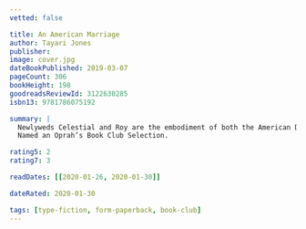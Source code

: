 ```yaml
---
vetted: false

title: An American Marriage
author: Tayari Jones
publisher: 
image: cover.jpg
dateBookPublished: 2019-03-07
pageCount: 306
bookHeight: 198
goodreadsReviewId: 3122630285
isbn13: 9781786075192

summary: |
  Newlyweds Celestial and Roy are the embodiment of both the American Dream and the New South. He is a young executive and she is an artist on the brink of an exciting career. But as they settle into the routine of their life together, they are ripped apart by circumstances neither could have imagined. In this deft exploration of love, loyalty, race, justice, and both Black masculinity and Black womanhood in 21st century America, Jones achieves that most-illusive of all literary goals: the Great American Novel. 
  Named an Oprah’s Book Club Selection.

rating5: 2
rating7: 3

readDates: [[2020-01-26, 2020-01-30]]

dateRated: 2020-01-30

tags: [type-fiction, form-paperback, book-club]
---
```

